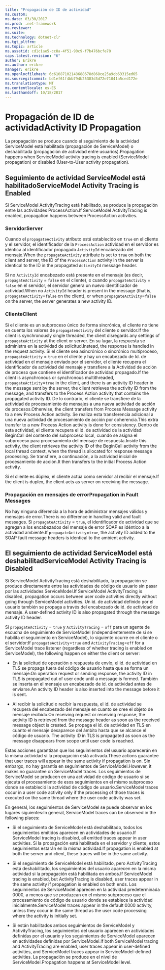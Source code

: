 ```yaml
---
title: "Propagación de ID de actividad"
ms.custom: 
ms.date: 03/30/2017
ms.prod: .net-framework
ms.reviewer: 
ms.suite: 
ms.technology: dotnet-clr
ms.tgt_pltfrm: 
ms.topic: article
ms.assetid: cd1c1ae5-cc8a-4f51-90c9-f7b476bcfe70
caps.latest.revision: "6"
author: Erikre
ms.author: erikre
manager: erikre
ms.openlocfilehash: 6c61087102148688678d868ce25a9cb63315ed65
ms.sourcegitcommit: bd1ef61f4bb794b25383d3d72e71041a5ced172e
ms.translationtype: MT
ms.contentlocale: es-ES
ms.lasthandoff: 10/18/2017
---
```

# <a name="activity-id-propagation"></a><span data-ttu-id="a321e-102">Propagación de ID de actividad</span><span class="sxs-lookup"><span data-stu-id="a321e-102">Activity ID Propagation</span></span>
<span data-ttu-id="a321e-103">La propagación se produce cuando el seguimiento de la actividad ServiceModel está habilitada (propagación de ServiceModel) o deshabilitada (propagación de actividad entre usuarios).</span><span class="sxs-lookup"><span data-stu-id="a321e-103">Propagation happens when ServiceModel activity tracing is enabled (ServiceModel propagation) or disabled (User-to-User activity propagation).</span></span>  
  
## <a name="servicemodel-activity-tracing-is-enabled"></a><span data-ttu-id="a321e-104">Seguimiento de actividad ServiceModel está habilitado</span><span class="sxs-lookup"><span data-stu-id="a321e-104">ServiceModel Activity Tracing is Enabled</span></span>  
 <span data-ttu-id="a321e-105">Si ServiceModel ActivityTracing está habilitado, se produce la propagación entre las actividades ProcessAction.</span><span class="sxs-lookup"><span data-stu-id="a321e-105">If ServiceModel ActivityTracing is enabled, propagation happens between ProcessAction activities.</span></span>  
  
### <a name="server"></a><span data-ttu-id="a321e-106">Servidor</span><span class="sxs-lookup"><span data-stu-id="a321e-106">Server</span></span>  
 <span data-ttu-id="a321e-107">Cuando el `propagateActivity` atributo está establecido en `true` en el cliente y el servidor, el identificador de la `ProcessAction` actividad en el servidor es idéntica al identificador propagado `ActivityId` encabezado del mensaje.</span><span class="sxs-lookup"><span data-stu-id="a321e-107">When the `propagateActivity` attribute is set to `true` on both the client and server, the ID of the `ProcessAction` activity in the server is identical to the ID in the propagated `ActivityId` message header.</span></span>  
  
 <span data-ttu-id="a321e-108">Si no `ActivityId` encabezado está presente en el mensaje (es decir, `propagateActivity` = `false` en el cliente), o cuando `propagateActivity` = `false` en el servidor, el servidor genera un nuevo identificador de actividad.</span><span class="sxs-lookup"><span data-stu-id="a321e-108">When no `ActivityId` header is present in the message (that is, `propagateActivity`=`false` on the client), or when `propagateActivity`=`false` on the server, the server generates a new activity ID.</span></span>  
  
### <a name="client"></a><span data-ttu-id="a321e-109">Cliente</span><span class="sxs-lookup"><span data-stu-id="a321e-109">Client</span></span>  
 <span data-ttu-id="a321e-110">Si el cliente es un subproceso único de forma sincrónica, el cliente no tiene en cuenta los valores de `propagateActivity` del cliente o servidor.</span><span class="sxs-lookup"><span data-stu-id="a321e-110">If the client is synchronously single threaded, the client disregards any settings of `propagateActivity` at the client or server.</span></span> <span data-ttu-id="a321e-111">En su lugar, la respuesta se administra en la actividad de solicitud.</span><span class="sxs-lookup"><span data-stu-id="a321e-111">Instead, the response is handled in the request activity.</span></span> <span data-ttu-id="a321e-112">Si el cliente sea asincrónico o sincrónico multiproceso, `propagateActivity` = `true` en el cliente y hay un encabezado de Id. de actividad en el mensaje enviado por el servidor, el cliente recupera el identificador de actividad del mensaje y transfiere a la Actividad de acción de proceso que contiene el identificador de actividad propagado.</span><span class="sxs-lookup"><span data-stu-id="a321e-112">If the client is asynchronous or synchronous multithreaded, `propagateActivity`=`true` in the client, and there is an activity ID header in the message sent by the server, the client retrieves the activity ID from the message, and transfers to the Process Action activity that contains the propagated activity ID.</span></span> <span data-ttu-id="a321e-113">De lo contrario, el cliente se transfiere de la actividad de procesamiento de mensajes a una nueva actividad de acción de procesos.</span><span class="sxs-lookup"><span data-stu-id="a321e-113">Otherwise, the client transfers from Process Message activity to a new Process Action activity.</span></span> <span data-ttu-id="a321e-114">Se realiza esta transferencia adicional a una nueva actividad de procesamiento de acción por coherencia.</span><span class="sxs-lookup"><span data-stu-id="a321e-114">This extra transfer to a new Process Action activity is done for consistency.</span></span> <span data-ttu-id="a321e-115">Dentro de esta actividad, el cliente recupera el id. de actividad de la actividad BeginCall del contexto del subproceso local, cuando se asigna el subproceso para procesamiento del mensaje de respuesta.</span><span class="sxs-lookup"><span data-stu-id="a321e-115">Inside this activity, the client retrieves the activity ID of the BeginCall activity from the local thread context, when the thread is allocated for response message processing.</span></span> <span data-ttu-id="a321e-116">Se transfiere, a continuación, a la actividad inicial de procesamiento de acción.</span><span class="sxs-lookup"><span data-stu-id="a321e-116">It then transfers to the initial Process Action activity.</span></span>  
  
 <span data-ttu-id="a321e-117">Si el cliente es dúplex, el cliente actúa como servidor al recibir el mensaje.</span><span class="sxs-lookup"><span data-stu-id="a321e-117">If the client is duplex, the client acts as server on receiving the message.</span></span>  
  
### <a name="propagation-in-fault-messages"></a><span data-ttu-id="a321e-118">Propagación en mensajes de error</span><span class="sxs-lookup"><span data-stu-id="a321e-118">Propagation in Fault Messages</span></span>  
 <span data-ttu-id="a321e-119">No hay ninguna diferencia a la hora de administrar mensajes válidos y mensajes de error.</span><span class="sxs-lookup"><span data-stu-id="a321e-119">There is no difference in handling valid and fault messages.</span></span> <span data-ttu-id="a321e-120">Si `propagateActivity` = `true`, el identificador de actividad que se agregan a los encabezados del mensaje de error SOAP es idéntico a la actividad ambiente.</span><span class="sxs-lookup"><span data-stu-id="a321e-120">If `propagateActivity`=`true`, the activity ID added to the SOAP fault message headers is identical to the ambient activity.</span></span>  
  
## <a name="servicemodel-activity-tracing-is-disabled"></a><span data-ttu-id="a321e-121">El seguimiento de actividad ServiceModel está deshabilitad</span><span class="sxs-lookup"><span data-stu-id="a321e-121">ServiceModel Activity Tracing is Disabled</span></span>  
 <span data-ttu-id="a321e-122">Si ServiceModel ActivityTracing está deshabilitado, la propagación se produce directamente entre las actividades de código de usuario sin pasar por las actividades ServiceModel.</span><span class="sxs-lookup"><span data-stu-id="a321e-122">If ServiceModel ActivityTracing is disabled, propagation occurs between user code activities directly without going through ServiceModel activities.</span></span> <span data-ttu-id="a321e-123">Un id. de actividad definido por el usuario también se propaga a través del encabezado de id. de actividad de mensaje. </span><span class="sxs-lookup"><span data-stu-id="a321e-123">A user-defined activity ID is also propagated through the message activity ID header.</span></span>  
  
 <span data-ttu-id="a321e-124">Si `propagateActivity` = `true` y `ActivityTracing` = `off` para un agente de escucha de seguimiento de ServiceModel (independientemente de si se habilita el seguimiento en ServiceModel), lo siguiente ocurre en el cliente o el servidor:</span><span class="sxs-lookup"><span data-stu-id="a321e-124">If `propagateActivity`=`true` and `ActivityTracing`=`off` for a ServiceModel trace listener (regardless of whether tracing is enabled on ServiceModel), the following happen on either the client or server:</span></span>  
  
-   <span data-ttu-id="a321e-125">En la solicitud de operación o respuesta de envío, el id. de actividad en TLS se propaga fuera del código de usuario hasta que se forma un mensaje.</span><span class="sxs-lookup"><span data-stu-id="a321e-125">On operation request or sending response, the activity ID in TLS is propagated out of user code until a message is formed.</span></span> <span data-ttu-id="a321e-126">También se inserta en el mensaje un encabezado de id. de actividad antes de enviarse.</span><span class="sxs-lookup"><span data-stu-id="a321e-126">An activity ID header is also inserted into the message before it is sent.</span></span>  
  
-   <span data-ttu-id="a321e-127">Al recibir la solicitud o recibir la respuesta, el id. de actividad se recupera del encabezado del mensaje en cuanto se cree el objeto de mensaje recibido.</span><span class="sxs-lookup"><span data-stu-id="a321e-127">On receiving request or receiving response, the activity ID is retrieved from the message header as soon as the received message object is created.</span></span> <span data-ttu-id="a321e-128">Se propaga el id. de actividad en TLS en cuanto el mensaje desaparece del ámbito hasta que se alcance el código de usuario. </span><span class="sxs-lookup"><span data-stu-id="a321e-128">The activity ID in TLS is propagated as soon as the message disappears from scope until user code is reached.</span></span>  
  
 <span data-ttu-id="a321e-129">Estas acciones garantizan que los seguimientos del usuario aparecerán en la misma actividad si la propagación está activada.</span><span class="sxs-lookup"><span data-stu-id="a321e-129">These actions guarantee that user traces will appear in the same activity if propagation is on.</span></span> <span data-ttu-id="a321e-130">Sin embargo, no hay garantía en seguimientos de ServiceModel.</span><span class="sxs-lookup"><span data-stu-id="a321e-130">However, it makes no guarantee on ServiceModel traces.</span></span> <span data-ttu-id="a321e-131">Los seguimientos de ServiceModel se producen en una actividad de código de usuario si se ejecuta el procesamiento de esos seguimientos en el mismo subproceso donde se estableció la actividad de código de usuario.</span><span class="sxs-lookup"><span data-stu-id="a321e-131">ServiceModel traces occur in a user code activity only if the processing of those traces is executed on the same thread where the user code activity was set.</span></span>  
  
 <span data-ttu-id="a321e-132">En general, los seguimientos de ServiceModel se puede observar en los lugares siguientes:</span><span class="sxs-lookup"><span data-stu-id="a321e-132">In general, ServiceModel traces can be observed in the following places:</span></span>  
  
-   <span data-ttu-id="a321e-133">Si el seguimiento de ServiceModel está deshabilitado, todos los seguimientos emitidos aparecen en actividades de usuario.</span><span class="sxs-lookup"><span data-stu-id="a321e-133">If ServiceModel tracing is disabled, all emitted traces appear in user activities.</span></span> <span data-ttu-id="a321e-134">Si la propagación está habilitada en el servidor y cliente, estos seguimientos estarán en la misma actividad.</span><span class="sxs-lookup"><span data-stu-id="a321e-134">If propagation is enabled at both the server and client, these traces will be in the same activity.</span></span>  
  
-   <span data-ttu-id="a321e-135">Si el seguimiento de ServiceModel está habilitado, pero ActivityTracing está deshabilitado, los seguimientos del usuario aparecen en la misma actividad si la propagación está habilitada en ambos.</span><span class="sxs-lookup"><span data-stu-id="a321e-135">If ServiceModel tracing is enabled, but ActivityTracing is disabled, user traces appear in the same activity if propagation is enabled on both ends.</span></span> <span data-ttu-id="a321e-136">Los seguimientos de ServiceModel aparecen en la actividad predeterminada 0000, a menos que se produzcan en el mismo subproceso que el procesamiento de código de usuario donde se establece la actividad inicialmente.</span><span class="sxs-lookup"><span data-stu-id="a321e-136">ServiceModel traces appear in the default 0000 activity, unless they occur in the same thread as the user code processing where the activity is initially set.</span></span>  
  
-   <span data-ttu-id="a321e-137">Si están habilitados ambos seguimientos de ServiceModel y ActivityTracing, los seguimientos del usuario aparecen en actividades definidas por el usuario y los seguimientos de ServiceModel aparecen en actividades definidas por ServiceModel.</span><span class="sxs-lookup"><span data-stu-id="a321e-137">If both ServiceModel tracing and ActivityTracing are enabled, user traces appear in user-defined activities, and ServiceModel traces appear in ServiceModel-defined activities.</span></span> <span data-ttu-id="a321e-138">La propagación se produce en el nivel de ServiceModel.</span><span class="sxs-lookup"><span data-stu-id="a321e-138">Propagation happens at ServiceModel level.</span></span>
